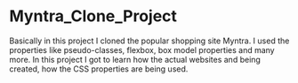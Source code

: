 # Myntra_Clone_Project
Basically in this project I cloned the popular shopping site Myntra. I used the properties like pseudo-classes, flexbox, box model properties and many more. In this project I got to learn how the actual websites and being created, how the CSS properties are being used.

